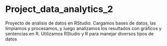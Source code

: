 # Project_data_analytics_2
Proyecto de análisis de datos en RStudio. Cargamos bases de datos, las limpiamos y procesamos, y luego analizamos los resultados con gráficos y sentencias en R. Utilizamos RStudio y R para manejar diversos tipos de datos
